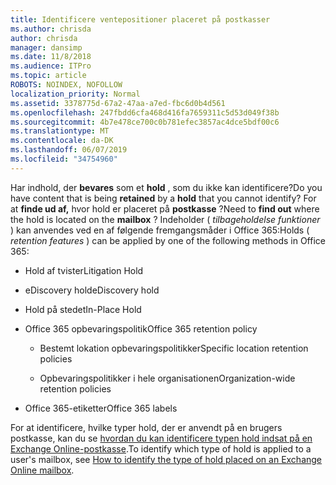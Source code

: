 ```yaml
---
title: Identificere ventepositioner placeret på postkasser
ms.author: chrisda
author: chrisda
manager: dansimp
ms.date: 11/8/2018
ms.audience: ITPro
ms.topic: article
ROBOTS: NOINDEX, NOFOLLOW
localization_priority: Normal
ms.assetid: 3378775d-67a2-47aa-a7ed-fbc6d0b4d561
ms.openlocfilehash: 247fbdd6cfa468d416fa7659311c5d53d049f38b
ms.sourcegitcommit: 4b7e478ce700c0b781efec3857ac4dce5bdf00c6
ms.translationtype: MT
ms.contentlocale: da-DK
ms.lasthandoff: 06/07/2019
ms.locfileid: "34754960"
---
```

<span data-ttu-id="39e48-102">Har indhold, der **bevares** som et **hold** , som du ikke kan identificere?</span><span class="sxs-lookup"><span data-stu-id="39e48-102">Do you have content that is being **retained** by a **hold** that you cannot identify?</span></span> <span data-ttu-id="39e48-103">For at **finde ud af,** hvor hold er placeret på **postkasse** ?</span><span class="sxs-lookup"><span data-stu-id="39e48-103">Need to **find out** where the hold is located on the **mailbox** ?</span></span> <span data-ttu-id="39e48-104">Indeholder ( *tilbageholdelse funktioner* ) kan anvendes ved en af følgende fremgangsmåder i Office 365:</span><span class="sxs-lookup"><span data-stu-id="39e48-104">Holds (  *retention features*  ) can be applied by one of the following methods in Office 365:</span></span> 
  
- <span data-ttu-id="39e48-105">Hold af tvister</span><span class="sxs-lookup"><span data-stu-id="39e48-105">Litigation Hold</span></span> 
    
- <span data-ttu-id="39e48-106">eDiscovery hold</span><span class="sxs-lookup"><span data-stu-id="39e48-106">eDiscovery hold</span></span>
    
- <span data-ttu-id="39e48-107">Hold på stedet</span><span class="sxs-lookup"><span data-stu-id="39e48-107">In-Place Hold</span></span>
    
- <span data-ttu-id="39e48-108">Office 365 opbevaringspolitik</span><span class="sxs-lookup"><span data-stu-id="39e48-108">Office 365 retention policy</span></span> 
    
  - <span data-ttu-id="39e48-109">Bestemt lokation opbevaringspolitikker</span><span class="sxs-lookup"><span data-stu-id="39e48-109">Specific location retention policies</span></span>
    
  - <span data-ttu-id="39e48-110">Opbevaringspolitikker i hele organisationen</span><span class="sxs-lookup"><span data-stu-id="39e48-110">Organization-wide retention policies</span></span>
    
- <span data-ttu-id="39e48-111">Office 365-etiketter</span><span class="sxs-lookup"><span data-stu-id="39e48-111">Office 365 labels</span></span>
    
<span data-ttu-id="39e48-112">For at identificere, hvilke typer hold, der er anvendt på en brugers postkasse, kan du se [hvordan du kan identificere typen hold indsat på en Exchange Online-postkasse](https://docs.microsoft.com/office365/securitycompliance/identify-a-hold-on-an-exchange-online-mailbox).</span><span class="sxs-lookup"><span data-stu-id="39e48-112">To identify which type of hold is applied to a user's mailbox, see [How to identify the type of hold placed on an Exchange Online mailbox](https://docs.microsoft.com/office365/securitycompliance/identify-a-hold-on-an-exchange-online-mailbox).</span></span>
  

